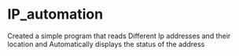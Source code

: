 # IP_automation
Created a simple program that reads Different Ip addresses and their location and Automatically displays the status of the address
